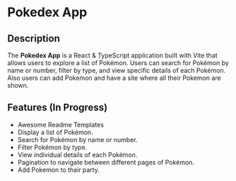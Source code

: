 # Pokedex App

## Description

The **Pokedex App** is a React & TypeScript application built with Vite that allows users to explore a list of Pokémon. Users can search for Pokémon by name or number, filter by type, and view specific details of each Pokémon. Also users can add Pokemon and have a site where all their Pokemon are shown.

## Features (In Progress)

 - Awesome Readme Templates
 - Display a list of Pokémon.
 - Search for Pokémon by name or number.
 - Filter Pokémon by type.
 - View individual details of each Pokémon.
 - Pagination to navigate between different pages of Pokémon.
 - Add Pokemon to thair party.
